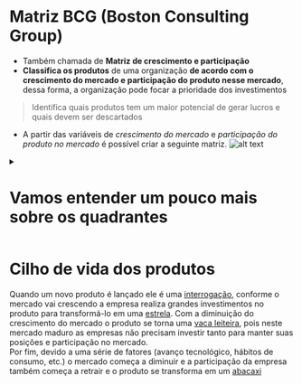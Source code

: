 # Matriz BCG (Boston Consulting Group)
- Também chamada de **Matriz de crescimento e participação**
- **Classifica os produtos** de uma organização **de acordo com o crescimento do mercado e participação do produto nesse mercado**, dessa forma, a organização pode focar a prioridade dos investimentos

> Identifica quais produtos tem um maior potencial de gerar lucros e quais devem ser descartados

- A partir das variáveis de *crescimento do mercado* e *participação do produto no mercado* é possível criar a seguinte matriz.
![alt text](image.png)

<details>
<summary><strong><h1>Vamos entender um pouco mais sobre os quadrantes</strong></h1></summary>

## Estrela
- São produtos que possuem alta participação em um mercado que está em elevado crescimento, ou seja, possuem grande potencial de lucratividade.
- Para que a empresa mantenha sua participação nesse mercado precisará de grandes investimentos, caso contrário perderá espaço para os concorrentes.
- Nessa fase, os produtos tendem a manter o fluxo de caixa equilibrado, pois exigem grandes investimentos mas também traem grandes retornos.
- A participação no mercado é crucial:
    - se a empresa perder participação o produto se torna uma [interrogação](#interrogação)
    - se a empresa manter a alta participação no mercado o produto se tornará uma [vaca leiteira](#vaca-leiteira) quando o mercado parar de crescer

## Interrogação 
- Mercado em alto crescimento mas o marketshare é baixo.
    - Siginifica que a empresa está fazendo altos investimentos mas não está tendo o retorno esperado
- A empresa pode investir mais para tentar transformar o produto em uma estrela, mas não há garantias pois os concorrentes podem investir ainda mais o que dificultará a consolidação da empresa nesse mercado.
- Se nada for feito, a empresa terá que arcar com os prejuízos que, futuramente, quando o crescimento do mercado cair se transformará em um [abacaxi](#abacaxi)

## Vaca leiteira
- Trata-se do melhor momento para lucrar.
- O mercado está estabilizado (cresce de forma lenta), portanto não há necessidade de grandes investimentos para manter seu produto em destaque no mercado 
- A empresa está consolidada no mercado e possui o ambiente perfeito para auferir lucros

## Abacaxi
- Produtos que possuem pequena participação em um mercado com baixo crescimento
- Esses produtos não representam boas oportunidades de investimento, então geralmente são abandonados e a empresa deve sair desse mercado.
</details>

# Cilho de vida dos produtos
 Quando um novo produto é lançado ele é uma [interrogação](#interrogação), conforme o mercado vai crescendo a empresa realiza grandes investimentos no produto para transformá-lo em uma [estrela](#estrela). Com a diminuição do crescimento do mercado o produto se torna uma [vaca leiteira](#vaca-leiteira), pois neste mercado maduro as empresas não precisam investir tanto para manter suas posições e participação no mercado.  
 Por fim, devido a uma série de fatores (avanço tecnológico, hábitos de consumo, etc.) o mercado começa a diminuir e a participação da empresa também começa a retrair e o produto se transforma em um [abacaxi](#abacaxi)